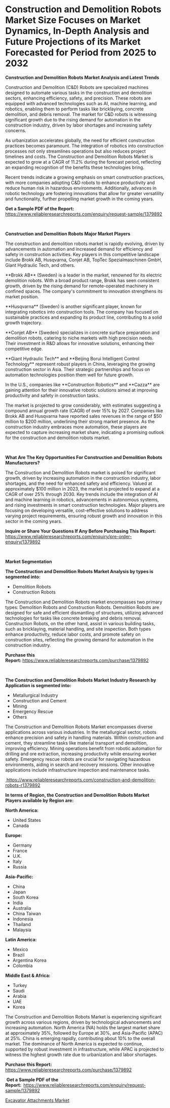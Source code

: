 <p><h1>Construction and Demolition Robots Market Size Focuses on Market Dynamics, In-Depth Analysis and Future Projections of its Market Forecasted for Period from 2025 to 2032</h1></p><p><strong>Construction and Demolition Robots Market Analysis and Latest Trends</strong></p>
<p><p>Construction and Demolition (C&D) Robots are specialized machines designed to automate various tasks in the construction and demolition sectors, enhancing efficiency, safety, and precision. These robots are equipped with advanced technologies such as AI, machine learning, and robotics, enabling them to perform tasks like bricklaying, concrete demolition, and debris removal. The market for C&D robots is witnessing significant growth due to the rising demand for automation in the construction industry, driven by labor shortages and increasing safety concerns.</p><p>As urbanization accelerates globally, the need for efficient construction practices becomes paramount. The integration of robotics into construction processes not only streamlines operations but also reduces project timelines and costs. The Construction and Demolition Robots Market is expected to grow at a CAGR of 11.2% during the forecast period, reflecting an expanding recognition of the benefits these technologies bring.</p><p>Recent trends indicate a growing emphasis on smart construction practices, with more companies adopting C&D robots to enhance productivity and reduce human risk in hazardous environments. Additionally, advances in robotic technology are fostering innovations that allow for greater versatility and functionality, further propelling market growth in the coming years.</p></p>
<p><strong>Get a Sample PDF of the Report:&nbsp;</strong> <a href="https://www.reliableresearchreports.com/enquiry/request-sample/1379892?utm_campaign=2030&utm_medium=2&utm_source=Github&utm_content=ia&utm_term=08042025&utm_id=construction-and-demolition-robots">https://www.reliableresearchreports.com/enquiry/request-sample/1379892</a></p>
<p>&nbsp;</p>
<p><strong>Construction and Demolition Robots Major Market Players</strong></p>
<p><p>The construction and demolition robots market is rapidly evolving, driven by advancements in automation and increased demand for efficiency and safety in construction activities. Key players in this competitive landscape include Brokk AB, Husqvarna, Conjet AB, TopTec Spezialmaschinen GmbH, Giant Hydraulic Tech, and others.</p><p>**Brokk AB** (Sweden) is a leader in the market, renowned for its electric demolition robots. With a broad product range, Brokk has seen consistent growth, driven by the rising demand for remote-operated machinery in confined spaces. The company's commitment to innovation strengthens its market position.</p><p>**Husqvarna** (Sweden) is another significant player, known for integrating robotics into construction tools. The company has focused on sustainable practices and expanding its product line, contributing to a solid growth trajectory. </p><p>**Conjet AB** (Sweden) specializes in concrete surface preparation and demolition robots, catering to niche markets with high precision needs. Their investment in R&D allows for innovative solutions, enhancing their competitive edge.</p><p>**Giant Hydraulic Tech** and **Beijing Borui Intelligent Control Technology** represent robust players in China, leveraging the growing construction sector in Asia. Their strategic partnerships and focus on automation technologies position them well for future growth.</p><p>In the U.S., companies like **Construction Robotics** and **Cazza** are gaining attention for their innovative robotic solutions aimed at improving productivity and safety in construction tasks.</p><p>The market is projected to grow considerably, with estimates suggesting a compound annual growth rate (CAGR) of over 15% by 2027. Companies like Brokk AB and Husqvarna have reported sales revenues in the range of $50 million to $200 million, underlining their strong market presence. As the construction industry embraces more automation, these players are expected to capture increasing market share, indicating a promising outlook for the construction and demolition robots market.</p></p>
<p>&nbsp;</p>
<p><strong>What Are The Key Opportunities For Construction and Demolition Robots Manufacturers?</strong></p>
<p><p>The Construction and Demolition Robots market is poised for significant growth, driven by increasing automation in the construction industry, labor shortages, and the need for enhanced safety and efficiency. Valued at approximately $100 million in 2023, the market is projected to expand at a CAGR of over 25% through 2030. Key trends include the integration of AI and machine learning in robotics, advancements in autonomous systems, and rising investments in smart construction technologies. Major players are focusing on developing versatile, cost-effective solutions to address varying project requirements, ensuring robust growth and innovation in this sector in the coming years.</p></p>
<p><strong>Inquire or Share Your Questions If Any Before Purchasing This Report:</strong> <a href="https://www.reliableresearchreports.com/enquiry/pre-order-enquiry/1379892?utm_campaign=2030&utm_medium=2&utm_source=Github&utm_content=ia&utm_term=08042025&utm_id=construction-and-demolition-robots">https://www.reliableresearchreports.com/enquiry/pre-order-enquiry/1379892</a></p>
<p>&nbsp;</p>
<p><strong>Market Segmentation</strong></p>
<p><strong>The Construction and Demolition Robots Market Analysis by types is segmented into:</strong></p>
<p><ul><li>Demolition Robots</li><li>Construction Robots</li></ul></p>
<p><p>The Construction and Demolition Robots market encompasses two primary types: Demolition Robots and Construction Robots. Demolition Robots are designed for safe and efficient dismantling of structures, utilizing advanced technologies for tasks like concrete breaking and debris removal. Construction Robots, on the other hand, assist in various building tasks, such as bricklaying, material handling, and site inspection. Both types enhance productivity, reduce labor costs, and promote safety on construction sites, reflecting the growing demand for automation in the construction industry.</p></p>
<p><strong>Purchase this Report:&nbsp;</strong><a href="https://www.reliableresearchreports.com/purchase/1379892?utm_campaign=2030&utm_medium=2&utm_source=Github&utm_content=ia&utm_term=08042025&utm_id=construction-and-demolition-robots">https://www.reliableresearchreports.com/purchase/1379892</a></p>
<p>&nbsp;</p>
<p><strong>The Construction and Demolition Robots Market Industry Research by Application is segmented into:</strong></p>
<p><ul><li>Metallurgical Industry</li><li>Construction and Cement</li><li>Mining</li><li>Emergency Rescue</li><li>Others</li></ul></p>
<p><p>The Construction and Demolition Robots Market encompasses diverse applications across various industries. In the metallurgical sector, robots enhance precision and safety in handling materials. Within construction and cement, they streamline tasks like material transport and demolition, improving efficiency. Mining operations benefit from robotic automation for drilling and ore extraction, increasing productivity while ensuring worker safety. Emergency rescue robots are crucial for navigating hazardous environments, aiding in search and recovery missions. Other innovative applications include infrastructure inspection and maintenance tasks.</p></p>
<p><a href="https://www.reliableresearchreports.com/construction-and-demolition-robots-r1379892?utm_campaign=2030&utm_medium=2&utm_source=Github&utm_content=ia&utm_term=08042025&utm_id=construction-and-demolition-robots">&nbsp;https://www.reliableresearchreports.com/construction-and-demolition-robots-r1379892</a></p>
<p><strong>In terms of Region, the Construction and Demolition Robots Market Players available by Region are:</strong></p>
<p>
    <p> <strong> North America: </strong>
        <ul>
            <li>United States</li>
            <li>Canada</li>
        </ul>
        </p> 
    <p> <strong> Europe: </strong>
        <ul>
            <li>Germany</li>
            <li>France</li>
            <li>U.K.</li>
            <li>Italy</li>
            <li>Russia</li>
        </ul>
        </p> 
    <p> <strong> Asia-Pacific: </strong>
        <ul>
            <li>China</li>
            <li>Japan</li>
            <li>South Korea</li>
            <li>India</li>
            <li>Australia</li>
            <li>China Taiwan</li>
            <li>Indonesia</li>
            <li>Thailand</li>
            <li>Malaysia</li>
        </ul>
        </p> 
    <p> <strong> Latin America: </strong>
        <ul>
            <li>Mexico</li>
            <li>Brazil</li>
            <li>Argentina Korea</li>
            <li>Colombia</li>
        </ul>
        </p> 
    <p> <strong> Middle East & Africa: </strong>
        <ul>
            <li>Turkey</li>
            <li>Saudi</li>
            <li>Arabia</li>
            <li>UAE</li>
            <li>Korea</li>
        </ul>
    </p>
    </p>
<p><p>The Construction and Demolition Robots Market is experiencing significant growth across various regions, driven by technological advancements and increasing automation. North America (NA) holds the largest market share at approximately 35%, followed by Europe at 30%, and Asia-Pacific (APAC) at 25%. China is emerging rapidly, contributing about 10% to the overall market. The dominance of North America is expected to continue, supported by robust investment in infrastructure, while APAC is projected to witness the highest growth rate due to urbanization and labor shortages.</p></p>
<p><strong>Purchase this Report: </strong><a href="https://www.reliableresearchreports.com/purchase/1379892?utm_campaign=2030&utm_medium=2&utm_source=Github&utm_content=ia&utm_term=08042025&utm_id=construction-and-demolition-robots">https://www.reliableresearchreports.com/purchase/1379892</a></p>
<p>&nbsp;<strong>Get a Sample PDF of the Report:&nbsp;&nbsp;</strong><a href="https://www.reliableresearchreports.com/enquiry/request-sample/1379892?utm_campaign=2030&utm_medium=2&utm_source=Github&utm_content=ia&utm_term=08042025&utm_id=construction-and-demolition-robots">https://www.reliableresearchreports.com/enquiry/request-sample/1379892</a></p>
<p><strong></strong></p>
<p><p><a href="https://github.com/NargisHussain432/Market-Research-Report-List-2/blob/main/excavator-attachments-market.md?utm_campaign=2030&utm_medium=2&utm_source=Github&utm_content=ia&utm_term=08042025&utm_id=construction-and-demolition-robots">Excavator Attachments Market</a></p></p>